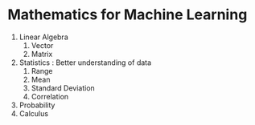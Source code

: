 # Mathematics for Machine Learning

1. Linear Algebra
   1. Vector
   2. Matrix
2. Statistics : Better understanding of data
   1. Range
   2. Mean
   3. Standard Deviation
   4. Correlation
3. Probability
4. Calculus


